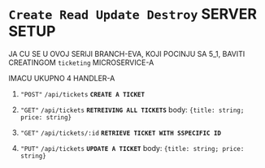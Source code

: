 # `Create Read Update Destroy` SERVER SETUP

JA CU SE U OVOJ SERIJI BRANCH-EVA, KOJI POCINJU SA 5_1, BAVITI CREATINGOM `ticketing` MICROSERVICE-A

IMACU UKUPNO 4 HANDLER-A

1. `"POST"` `/api/tickets` **`CREATE A TICKET`**

2. `"GET"` `/api/tickets` **`RETREIVING ALL TICKETS`** body: `{title: string; price: string}`

3. `"GET"` `/api/tickets/:id` **`RETRIEVE TICKET WITH SSPECIFIC ID`**

4. `"PUT"` `/api/tickets` **`UPDATE A TICKET`** body: `{title: string; price: string}`
